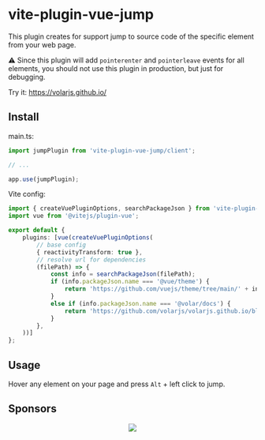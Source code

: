 # vite-plugin-vue-jump

This plugin creates for support jump to source code of the specific element from your web page.

⚠️ Since this plugin will add `pointerenter` and `pointerleave` events for all elements, you should not use this plugin in production, but just for debugging.

Try it: https://volarjs.github.io/

## Install

main.ts:

```ts
import jumpPlugin from 'vite-plugin-vue-jump/client';

// ...

app.use(jumpPlugin);
```

Vite config:

```ts
import { createVuePluginOptions, searchPackageJson } from 'vite-plugin-vue-jump';
import vue from '@vitejs/plugin-vue';

export default {
	plugins: [vue(createVuePluginOptions(
		// base config
		{ reactivityTransform: true },
		// resolve url for dependencies
		(filePath) => {
			const info = searchPackageJson(filePath);
			if (info.packageJson.name === '@vue/theme') {
				return 'https://github.com/vuejs/theme/tree/main/' + info.fileRelativePath;
			}
			else if (info.packageJson.name === '@volar/docs') {
				return 'https://github.com/volarjs/volarjs.github.io/blob/master/' + info.fileRelativePath;
			}
		},
	))]
};
```

## Usage

Hover any element on your page and press `Alt` + left click to jump.

## Sponsors

<p align="center">
	<a href="https://cdn.jsdelivr.net/gh/johnsoncodehk/sponsors/sponsors.svg">
		<img src="https://cdn.jsdelivr.net/gh/johnsoncodehk/sponsors/sponsors.svg"/>
	</a>
</p>
